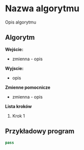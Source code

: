 # Nazwa algorytmu
Opis algorytmu

## Algorytm
**Wejście:**
* zmienna - opis

**Wyjscie:**
* opis

**Zmienne pomocnicze**
* zmienna - opis

**Lista kroków**
1. Krok 1

## Przykładowy program

```python
pass
```
